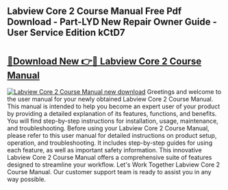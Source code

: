 ## Labview Core 2 Course Manual Free Pdf Download - Part-LYD New Repair Owner Guide - User Service Edition kCtD7

# <h2><a href="http://cf16588.oget.top/?id=Labview+Core+2+Course+Manual">🔗Download New 👉🔴 Labview Core 2 Course Manual</a></h2>

[![Labview Core 2 Course Manual new download](https://i.imgur.com/5g1atiW.png)](http://cf16588.oget.top/?id=Labview+Core+2+Course+Manual)
Greetings and welcome to the user manual for your newly obtained Labview Core 2 Course Manual. This manual is intended to help you become an expert user of your product by providing a detailed explanation of its features, functions, and benefits. You will find step-by-step instructions for installation, usage, maintenance, and troubleshooting. Before using your Labview Core 2 Course Manual, please refer to this user manual for detailed instructions on product setup, operation, and troubleshooting. It includes step-by-step guides for using each feature, as well as important safety information. This innovative Labview Core 2 Course Manual offers a comprehensive suite of features designed to streamline your workflow. Let's Work Together Labview Core 2 Course Manual. Our customer support team is ready to assist you in any way possible.
